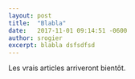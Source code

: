 ```yaml
---
layout: post
title:  "Blabla"
date:   2017-11-01 09:14:51 -0600
author: srogier
excerpt: blabla dsfsdfsd
---
```


Les vrais articles arriveront bientôt.
